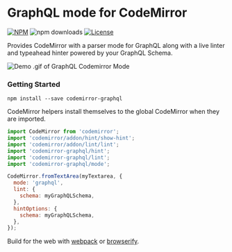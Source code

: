 # GraphQL mode for CodeMirror

[![NPM](https://img.shields.io/npm/v/codemirror-graphql.svg?style=flat-square)](https://npmjs.com/codemirror-graphql)
![npm downloads](https://img.shields.io/npm/dm/codemirror-graphql?label=npm%20downloads)
[![License](https://img.shields.io/npm/l/codemirror-graphql.svg?style=flat-square)](LICENSE)

Provides CodeMirror with a parser mode for GraphQL along with a live linter and
typeahead hinter powered by your GraphQL Schema.

![Demo .gif of GraphQL Codemirror Mode](https://raw.githubusercontent.com/graphql/graphiql/master/packages/codemirror-graphql/resources/example.gif)

### Getting Started

```
npm install --save codemirror-graphql
```

CodeMirror helpers install themselves to the global CodeMirror when they
are imported.

```js
import CodeMirror from 'codemirror';
import 'codemirror/addon/hint/show-hint';
import 'codemirror/addon/lint/lint';
import 'codemirror-graphql/hint';
import 'codemirror-graphql/lint';
import 'codemirror-graphql/mode';

CodeMirror.fromTextArea(myTextarea, {
  mode: 'graphql',
  lint: {
    schema: myGraphQLSchema,
  },
  hintOptions: {
    schema: myGraphQLSchema,
  },
});
```

Build for the web with [webpack](http://webpack.github.io/) or
[browserify](http://browserify.org/).
